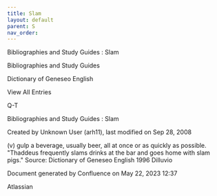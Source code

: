 ```yaml
---
title: Slam
layout: default
parent: S
nav_order:
---
```


Bibliographies and Study Guides : Slam

Bibliographies and Study Guides

Dictionary of Geneseo English

View All Entries

Q-T

Bibliographies and Study Guides : Slam

Created by  Unknown User (arh11), last modified on Sep 28, 2008

(v) gulp a beverage, usually beer, all at once or as quickly as possible. &quot;Thaddeus frequently slams drinks at the bar and goes home with slam pigs.&quot; Source: Dictionary of Geneseo English 1996 Dilluvio

Document generated by Confluence on May 22, 2023 12:37

Atlassian
